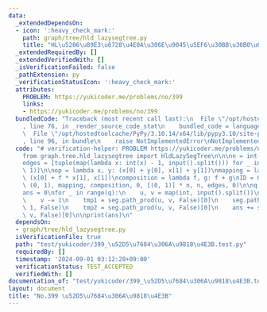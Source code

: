 ```yaml
---
data:
  _extendedDependsOn:
  - icon: ':heavy_check_mark:'
    path: graph/tree/hld_lazysegtree.py
    title: "HL\u5206\u89E3\u6728\u4E0A\u306E\u9045\u5EF6\u30BB\u30B0\u6728"
  _extendedRequiredBy: []
  _extendedVerifiedWith: []
  _isVerificationFailed: false
  _pathExtension: py
  _verificationStatusIcon: ':heavy_check_mark:'
  attributes:
    PROBLEM: https://yukicoder.me/problems/no/399
    links:
    - https://yukicoder.me/problems/no/399
  bundledCode: "Traceback (most recent call last):\n  File \"/opt/hostedtoolcache/PyPy/3.10.14/x64/lib/pypy3.10/site-packages/onlinejudge_verify/documentation/build.py\"\
    , line 76, in _render_source_code_stat\n    bundled_code = language.bundle(\n\
    \  File \"/opt/hostedtoolcache/PyPy/3.10.14/x64/lib/pypy3.10/site-packages/onlinejudge_verify/languages/python.py\"\
    , line 96, in bundle\n    raise NotImplementedError\nNotImplementedError\n"
  code: "# verification-helper: PROBLEM https://yukicoder.me/problems/no/399\n\n\n\
    from graph.tree.hld_lazysegtree import HldLazySegTree\n\n\nn = int(input())\n\
    edges = [tuple(map(lambda x: int(x) - 1, input().split())) for _ in range(n -\
    \ 1)]\n\nop = lambda x, y: (x[0] + y[0], x[1] + y[1])\nmapping = lambda f, x:\
    \ (x[0] + f * x[1], x[1])\ncomposition = lambda f, g: f + g\nID = 0\nseg = HldLazySegTree(op,\
    \ (0, 1), mapping, composition, 0, [(0, 1)] * n, n, edges, 0)\n\nq = int(input())\n\
    ans = 0\nfor _ in range(q):\n    u, v = map(int, input().split())\n    u -= 1\n\
    \    v -= 1\n    tmp1 = seg.path_prod(u, v, False)[0]\n    seg.path_apply(u, v,\
    \ 1, False)\n    tmp2 = seg.path_prod(u, v, False)[0]\n    ans += seg.path_prod(u,\
    \ v, False)[0]\n\nprint(ans)\n"
  dependsOn:
  - graph/tree/hld_lazysegtree.py
  isVerificationFile: true
  path: "test/yukicoder/399_\u52D5\u7684\u306A\u9818\u4E3B.test.py"
  requiredBy: []
  timestamp: '2024-09-01 03:12:20+09:00'
  verificationStatus: TEST_ACCEPTED
  verifiedWith: []
documentation_of: "test/yukicoder/399_\u52D5\u7684\u306A\u9818\u4E3B.test.py"
layout: document
title: "No.399 \u52D5\u7684\u306A\u9818\u4E3B"
---
```

